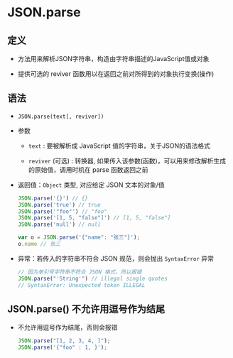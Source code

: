 # JSON.parse

## 定义

- 方法用来解析JSON字符串，构造由字符串描述的JavaScript值或对象

- 提供可选的 reviver 函数用以在返回之前对所得到的对象执行变换(操作)

## 语法

- `JSON.parse(text[, reviver])`

- 参数

  - `text` : 要被解析成 JavaScript 值的字符串，关于JSON的语法格式

  - `reviver` (可选) : 转换器, 如果传入该参数(函数)，可以用来修改解析生成的原始值，调用时机在 parse 函数返回之前

- 返回值：`Object` 类型, 对应给定 JSON 文本的对象/值

    ```js
    JSON.parse('{}') // {}
    JSON.parse('true') // true
    JSON.parse('"foo"') // "foo"
    JSON.parse('[1, 5, "false"]') // [1, 5, "false"]
    JSON.parse('null') // null

    var o = JSON.parse('{"name": "张三"}');
    o.name // 张三
    ```

- 异常：若传入的字符串不符合 JSON 规范，则会抛出 `SyntaxError` 异常

    ```js
    // 因为单引号字符串不符合 JSON 格式，所以报错
    JSON.parse("'String'") // illegal single quotes
    // SyntaxError: Unexpected token ILLEGAL
    ```

## JSON.parse() 不允许用逗号作为结尾

- 不允许用逗号作为结尾，否则会报错

    ```js
    JSON.parse("[1, 2, 3, 4, ]");
    JSON.parse('{"foo" : 1, }');
    ```
